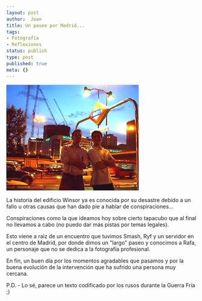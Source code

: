 ```yaml
---
layout: post
author:  Joan
title: Un paseo por Madrid...
tags:
- Fotografía
- Reflexiones
status: publish
type: post
published: true
meta: {}
---
```

<img src="../images_posts/madrid-smash-slap.jpg" alt="Smash y Slap en Madrid" class="center noborder"/>

La historia del edificio Winsor ya es conocida por su desastre debido a un fallo u otras causas que han dado pie a hablar de conspiraciones...

Conspiraciones como la que ideamos hoy sobre cierto tapacubo que al final no llevamos a cabo (no puedo dar más pistas por temas legales).

Esto viene a raíz de un encuentro que tuvimos Smash, Ryf y un servidor en el centro de Madrid, por donde dimos un "largo" paseo y conocimos a Rafa, un personaje que no se dedica a la fotografía profesional.

En fín, un buen día por los momentos agradables que pasamos y por la buena evolución de la intervención que ha sufrido una persona muy cercana.

P.D. - Lo sé, parece un texto codificado por los rusos durante la Guerra Fría ;)
